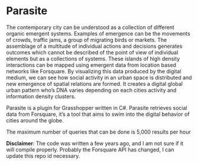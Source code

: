 # Parasite

The contemporary city can be understood as a collection of different organic emergent systems.
Examples of emergence can be the movements of crowds, traffic jams, a group of migrating birds
or markets. The assemblage of a multitude of individual actions and decisions generates outcomes
which cannot be described of the point of view of individual elements but as a collections of systems.
These islands of high density interactions can be mapped using emergent data from location based
networks like Forsquare. By visualizing this data produced by the digital medium, we can see how
social activity in an urban space is distributed and new emergence of spatial relations are formed.
It creates a digital global urban pattern who’s DNA varies depending on each cities activity and
information density clusters.

Parasite is a plugin for Grasshopper written in C#. Parasite retrieves social
data from Forsquare, it’s a tool that aims to swim into the digital behavior of cities around the globe.

The maximum number of queries that can be done is 5,000 results per hour

**Disclaimer**: The code was written a few years ago, and I am not sure if it will compile properly. Probably the Forsquare API has changed, I can update this repo id necessary.
